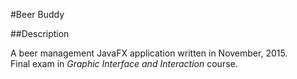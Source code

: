 #Beer Buddy

##Description

A beer management JavaFX application written in November, 2015.  
Final exam in *Graphic Interface and Interaction* course.
